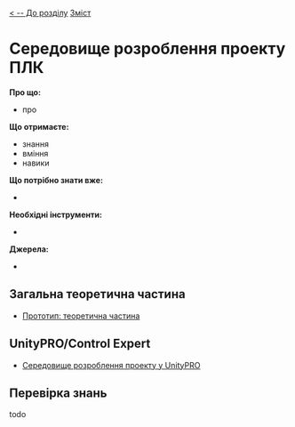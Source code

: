 [< -- До розділу](../README.md)         [Зміст](../../contents.md)

# Середовище розроблення проекту ПЛК

**Про що:**

- про 

**Що отримаєте:**

- знання 
- вміння 
- навики 

**Що потрібно знати вже:**

- 

**Необхідні інструменти:**

- 

**Джерела:** 

- 

## Загальна теоретична частина

- [Прототип: теоретична частина](teor.md)

## UnityPRO/Control Expert

- [Середовище розроблення проекту у UnityPRO](teorunity.md)



## Перевірка знань

todo